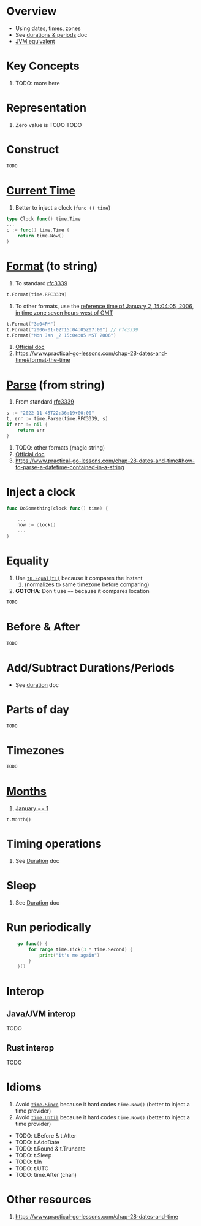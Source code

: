 # Overview
- Using dates, times, zones
- See [durations & periods](./duration.md) doc
- [JVM equivalent](https://docs.oracle.com/en/java/javase/17/docs/api/java.base/java/time/Instant.html)


# Key Concepts
1. TODO: more here


# Representation
1. Zero value is TODO
TODO


# Construct
```go
TODO
```


# [Current Time](TODO)
1. Better to inject a clock (`func () time`)
```go
type Clock func() time.Time
...
c := func() time.Time {
    return time.Now()
}
```


# [Format](TODO) (to string)
1. To standard [rfc3339](https://datatracker.ietf.org/doc/html/rfc3339)
```go
t.Format(time.RFC3339)
```
1. To other formats, use the [reference time of January 2, 15:04:05, 2006, in time zone seven hours west of GMT](https://pkg.go.dev/time#pkg-constants)
```go
t.Format("3:04PM")
t.Format("2006-01-02T15:04:05Z07:00") // rfc3339
t.Format("Mon Jan _2 15:04:05 MST 2006")
```
1. [Official doc](https://pkg.go.dev/time#Time.Format)
1. https://www.practical-go-lessons.com/chap-28-dates-and-time#format-the-time


# [Parse](TODO) (from string)
1. From standard [rfc3339](https://datatracker.ietf.org/doc/html/rfc3339)
```go
s := "2022-11-45T22:36:19+00:00"
t, err := time.Parse(time.RFC3339, s)
if err != nil {
    return err
}
```
1. TODO: other formats (magic string)
1. [Official doc](https://pkg.go.dev/time#Parse)
1. https://www.practical-go-lessons.com/chap-28-dates-and-time#how-to-parse-a-datetime-contained-in-a-string



# Inject a clock
```go
func DoSomething(clock func() time) {

    ...
    now := clock()
    ...
}
```


# Equality
1. Use [`t0.Equal(t1)`](https://pkg.go.dev/time#Time.Equal) because it compares the instant
    1. (normalizes to same timezone before comparing)
1. **GOTCHA**: Don't use `==` because it compares location
```go
TODO
```


# Before & After
```go
TODO
```


# Add/Subtract Durations/Periods
- See [duration](./duration.md) doc


# Parts of day
```go
TODO
```


# Timezones
```go
TODO
```


# [Months](https://pkg.go.dev/time#Time.Month)
1. [January == 1](https://pkg.go.dev/time#Month)
```
t.Month()
```


# Timing operations
1. See [Duration](./duration.md) doc


# Sleep
1. See [Duration](./duration.md) doc


# Run periodically
```go
	go func() {
		for range time.Tick(3 * time.Second) {
			print("it's me again")
		}
	}()
```


# Interop
## Java/JVM interop
TODO


## Rust interop
TODO


# Idioms
1. Avoid [`time.Since`](TODO) because it hard codes `time.Now()` (better to inject a time provider)
1. Avoid [`time.Until`](TODO) because it hard codes `time.Now()` (better to inject a time provider)


- TODO: t.Before & t.After
- TODO: t.AddDate
- TODO: t.Round & t.Truncate
- TODO: t.Sleep
- TODO: t.In
- TODO: t.UTC
- TODO: time.After (chan)


# Other resources
1. https://www.practical-go-lessons.com/chap-28-dates-and-time

